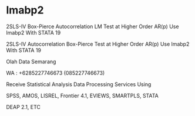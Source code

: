 # lmabp2
2SLS-IV Box-Pierce Autocorrelation LM Test at Higher Order AR(p) Use lmabp2 With STATA 19

2SLS-IV Autocorrelation Box-Pierce Test at Higher Order AR(p) Use lmabp2 With STATA 19

Olah Data Semarang

WA : +6285227746673 (085227746673)

Receive Statistical Analysis Data Processing Services Using

SPSS, AMOS, LISREL, Frontier 4.1, EVIEWS, SMARTPLS, STATA

DEAP 2.1, ETC
